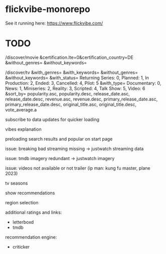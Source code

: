 # flickvibe-monorepo

See it running here: https://www.flickvibe.com/

# TODO

/discover/movie
&certification.lte=0&certification_country=DE
&without_genres=
&without_keywords=

/discover/tv
&with_genres=
&with_keywords=
&without_genres=
&without_keywords=
&with_status=
Returning Series: 0, Planned: 1, In Production: 2, Ended: 3, Cancelled: 4, Pilot: 5
&with_type=
Documentary: 0, News: 1, Miniseries: 2, Reality: 3, Scripted: 4, Talk Show: 5, Video: 6
&sort_by=
popularity.asc, popularity.desc, release_date.asc, release_date.desc, revenue.asc, revenue.desc,
primary_release_date.asc, primary_release_date.desc, original_title.asc, original_title.desc,
vote_average.a

subscribe to data updates for quicker loading

vibes explanation

preloading search results and popular on start page

issue: breaking bad streaming missing -> justwatch streaming data

issue: tmdb imagery redundant -> justwatch imagery

issue: videos not available or not trailer (ip man: kung fu master, plane 2023)

tv seasons

show recommendations

region selection

additional ratings and links:
* letterboxd
* tmdb

recommendation engine:
* criticker


